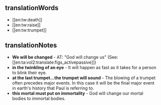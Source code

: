 ## translationWords

* [[en:tw:death]]
* [[en:tw:raise]]
* [[en:tw:trumpet]]

## translationNotes

* **We will be changed** - AT: "God will change us" (See:[[en:ta:vol2:translate:figs_activepassive]])
* **in the twinkling of an eye** - It will happen as fast as it takes for a person to blink their eye.
* **at the last trumpet...the trumpet will sound** - The blowing of a trumpet often precedes major events. In this case it will be the final major event in earth's history that Paul is referring to.
* **this mortal must put on immortality** - God will change our mortal bodies to immortal bodies.
